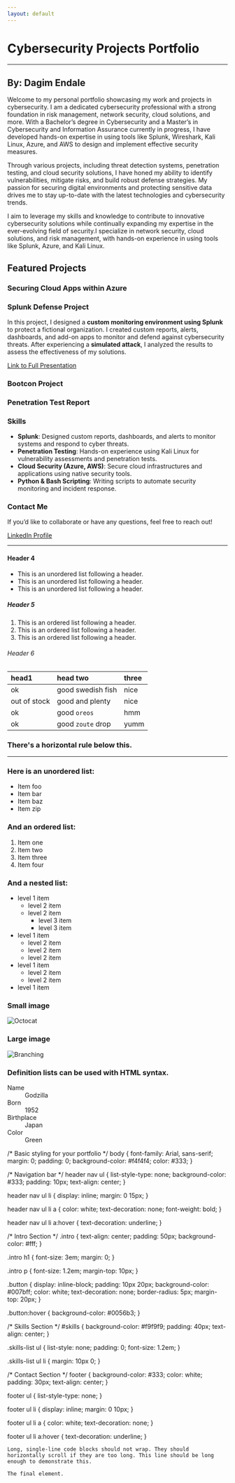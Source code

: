 ```yaml
---
layout: default
---
```

# Cybersecurity Projects Portfolio
---
## By: Dagim Endale

Welcome to my personal portfolio showcasing my work and projects in cybersecurity. I am a dedicated cybersecurity professional with a strong foundation in risk management, network security, cloud solutions, and more. With a Bachelor’s degree in Cybersecurity and a Master’s in Cybersecurity and Information Assurance currently in progress, I have developed hands-on expertise in using tools like Splunk, Wireshark, Kali Linux, Azure, and AWS to design and implement effective security measures.

Through various projects, including threat detection systems, penetration testing, and cloud security solutions, I have honed my ability to identify vulnerabilities, mitigate risks, and build robust defense strategies. My passion for securing digital environments and protecting sensitive data drives me to stay up-to-date with the latest technologies and cybersecurity trends.

I aim to leverage my skills and knowledge to contribute to innovative cybersecurity solutions while continually expanding my expertise in the ever-evolving field of security.I specialize in network security, cloud solutions, and risk management, with hands-on experience in using tools like Splunk, Azure, and Kali Linux.

## Featured Projects

### Securing Cloud Apps within Azure


### Splunk Defense Project
In this project, I designed a **custom monitoring environment using Splunk** to protect a fictional organization. I created custom reports, alerts, dashboards, and add-on apps to monitor and defend against cybersecurity threats. After experiencing a **simulated attack**, I analyzed the results to assess the effectiveness of my solutions.

[Link to Full Presentation](https://docs.google.com/presentation/d/1y3UsZdG6wa0_fxMQmoKxacm4fJd55DOYWjlIQ-QnGo8/edit?usp=sharing)

### Bootcon Project

### Penetration Test Report 




### Skills

- **Splunk**: Designed custom reports, dashboards, and alerts to monitor systems and respond to cyber threats.
- **Penetration Testing**: Hands-on experience using Kali Linux for vulnerability assessments and penetration tests.
- **Cloud Security (Azure, AWS)**: Secure cloud infrastructures and applications using native security tools.
- **Python & Bash Scripting**: Writing scripts to automate security monitoring and incident response.

### Contact Me

If you’d like to collaborate or have any questions, feel free to reach out!

[LinkedIn Profile](https://www.linkedin.com/in/dagim-endale)

---



#### Header 4


*   This is an unordered list following a header.
*   This is an unordered list following a header.
*   This is an unordered list following a header.

##### Header 5

1.  This is an ordered list following a header.
2.  This is an ordered list following a header.
3.  This is an ordered list following a header.

###### Header 6

| head1        | head two          | three |
|:-------------|:------------------|:------|
| ok           | good swedish fish | nice  |
| out of stock | good and plenty   | nice  |
| ok           | good `oreos`      | hmm   |
| ok           | good `zoute` drop | yumm  |

### There's a horizontal rule below this.

* * *

### Here is an unordered list:

*   Item foo
*   Item bar
*   Item baz
*   Item zip

### And an ordered list:

1.  Item one
1.  Item two
1.  Item three
1.  Item four

### And a nested list:

- level 1 item
  - level 2 item
  - level 2 item
    - level 3 item
    - level 3 item
- level 1 item
  - level 2 item
  - level 2 item
  - level 2 item
- level 1 item
  - level 2 item
  - level 2 item
- level 1 item

### Small image

![Octocat](https://github.githubassets.com/images/icons/emoji/octocat.png)

### Large image

![Branching](https://guides.github.com/activities/hello-world/branching.png)


### Definition lists can be used with HTML syntax.

<dl>
<dt>Name</dt>
<dd>Godzilla</dd>
<dt>Born</dt>
<dd>1952</dd>
<dt>Birthplace</dt>
<dd>Japan</dd>
<dt>Color</dt>
<dd>Green</dd>
</dl>
/* Basic styling for your portfolio */
body {
    font-family: Arial, sans-serif;
    margin: 0;
    padding: 0;
    background-color: #f4f4f4;
    color: #333;
}

/* Navigation bar */
header nav ul {
    list-style-type: none;
    background-color: #333;
    padding: 10px;
    text-align: center;
}

header nav ul li {
    display: inline;
    margin: 0 15px;
}

header nav ul li a {
    color: white;
    text-decoration: none;
    font-weight: bold;
}

header nav ul li a:hover {
    text-decoration: underline;
}

/* Intro Section */
.intro {
    text-align: center;
    padding: 50px;
    background-color: #fff;
}

.intro h1 {
    font-size: 3em;
    margin: 0;
}

.intro p {
    font-size: 1.2em;
    margin-top: 10px;
}

.button {
    display: inline-block;
    padding: 10px 20px;
    background-color: #007bff;
    color: white;
    text-decoration: none;
    border-radius: 5px;
    margin-top: 20px;
}

.button:hover {
    background-color: #0056b3;
}

/* Skills Section */
#skills {
    background-color: #f9f9f9;
    padding: 40px;
    text-align: center;
}

.skills-list ul {
    list-style: none;
    padding: 0;
    font-size: 1.2em;
}

.skills-list ul li {
    margin: 10px 0;
}

/* Contact Section */
footer {
    background-color: #333;
    color: white;
    padding: 30px;
    text-align: center;
}

footer ul {
    list-style-type: none;
}

footer ul li {
    display: inline;
    margin: 0 10px;
}

footer ul li a {
    color: white;
    text-decoration: none;
}

footer ul li a:hover {
    text-decoration: underline;
}




```
Long, single-line code blocks should not wrap. They should horizontally scroll if they are too long. This line should be long enough to demonstrate this.
```

```
The final element.
```
